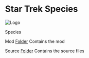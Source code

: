 # Star Trek Species
![Logo](https://github.com/ST-AFA/Species/blob/main/.images/ST-AFA-Banner.png)

Species

Mod [Folder](https://github.com/ST-AFA/Federation/tree/main/mod)
Contains the mod

Source [Folder](https://github.com/ST-AFA/Federation/tree/main/source)
Contains the source files
